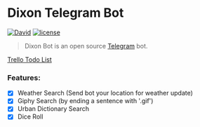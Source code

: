 # Dixon Telegram Bot
[![David](https://img.shields.io/david/KierenBP/dixon-telegram.svg)]()
[![license](https://img.shields.io/github/license/KierenBP/dixon-telegram.svg)]()

> Dixon Bot is an open source [Telegram](http://telegram.org) bot.

[Trello Todo List](https://trello.com/b/msinP5Qy)
### Features:
* [x] Weather Search (Send bot your location for weather update)
* [x] Giphy Search (by ending a sentence with '.gif')
* [x] Urban Dictionary Search
* [x] Dice Roll
